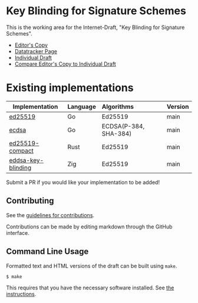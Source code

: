 # Key Blinding for Signature Schemes

This is the working area for the Internet-Draft, "Key Blinding for Signature Schemes".

* [Editor's Copy](https://cfrg.github.io/draft-irtf-cfrg-signature-key-blinding/#go.draft-irtf-cfrg-signature-key-blinding.html)
* [Datatracker Page](https://datatracker.ietf.org/doc/draft-irtf-cfrg-signature-key-blinding)
* [Individual Draft](https://datatracker.ietf.org/doc/html/draft-irtf-cfrg-signature-key-blinding)
* [Compare Editor's Copy to Individual Draft](https://cfrg.github.io/draft-irtf-cfrg-signature-key-blinding/#go.draft-irtf-cfrg-signature-key-blinding.diff)

# Existing implementations

| Implementation                                                           | Language | Algorithms                     | Version |
| ------------------------------------------------------------------------ | :------- | :------------------------------| :------ |
| [ed25519](https://github.com/cloudflare/pat-go/tree/main/ed25519)        | Go       | Ed25519                        | main    |
| [ecdsa](https://github.com/cloudflare/pat-go/tree/main/ecdsa)            | Go       | ECDSA(P-384, SHA-384)          | main    |
| [ed25519-compact](https://crates.io/crates/ed25519-compact)              | Rust     | Ed25519                        | main    |
| [eddsa-key-blinding](https://github.com/jedisct1/zig-eddsa-key-blinding) | Zig      | Ed25519                        | main    |

Submit a PR if you would like your implementation to be added!

## Contributing

See the
[guidelines for contributions](https://github.com/cfrg/draft-irtf-cfrg-signature-key-blinding/blob/main/CONTRIBUTING.md).

Contributions can be made by editing markdown through the GitHub interface.


## Command Line Usage

Formatted text and HTML versions of the draft can be built using `make`.

```sh
$ make
```

This requires that you have the necessary software installed.  See
[the instructions](https://github.com/martinthomson/i-d-template/blob/main/doc/SETUP.md).

